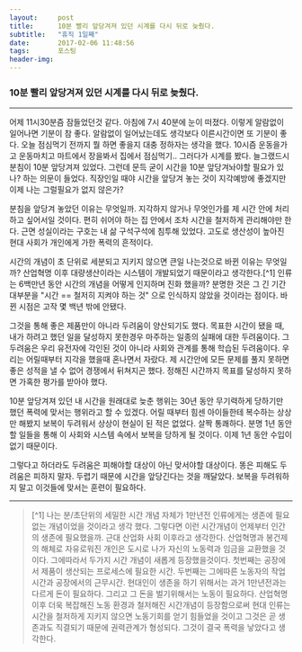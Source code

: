 ```yaml
---
layout:	    post
title: 	    10분 빨리 앞당겨져 있던 시계를 다시 뒤로 늦췄다.
subtitle:   "휴직 1일째"
date:       2017-02-06 11:48:56
tags:       포스팅
header-img: 
---
```


### 10분 빨리 앞당겨져 있던 시계를 다시 뒤로 늦췄다.
----

어제 11시30분즘 잠들었던것 같다. 아침에 7시 40분에 눈이 떠졌다. 이렇게 알람없이 일어나면 기분이 참 좋다. 알람없이 일어났는데도 생각보다 이른시간이면 또 기분이 좋다. 오늘 점심먹기 전까지 뭘 하면 좋을지 대충 정하자는 생각을 했다. 10시즘 운동을가고 운동마치고 마트에서 장을봐서 집에서 점심먹기.. 그러다가 시계를 봤다. 늘그랬드시 분침이 10분 앞당겨져 있었다. 그런데 문득 굳이 시간을 10분 앞당겨놔야할 필요가 있나? 하는 의문이 들었다. 직장인일 때야 시간을 앞당겨 놓는 것이 지각예방에 좋겠지만 이제 나는 그럴필요가 없지 않은가?

분침을 앞당겨 놓았던 이유는 무엇일까. 지각하지 않거나 무엇인가를 제 시간 안에 처리하고 싶어서일 것이다. 편히 쉬어야 하는 집 안에서 조차 시간을 철저하게 관리해야만 한다. 근면 성실이라는 구호는 내 삶 구석구석에 침투해 있었다. 고도로 생산성이 높아진 현대 사회가 개인에게 가한 폭력의 흔적이다.

시간의 개념이 초 단위로 세분되고 지키지 않으면 큰일 나는것으로 바뀐 이유는 무엇일까? 산업혁명 이후 대량생산이라는 시스템이 개발되었기 때문이라고 생각한다.[^1] 인류는 6백만년 동안 시간의 개념을 어떻게 인지하며 진화 했을까? 분명한 것은 그 긴 기간 대부분을 "시간 == 철저히 지켜야 하는 것" 으로 인식하지 않았을 것이라는 점이다. 바뀐 시점은 고작 몇 백년 밖에 안됐다.

그것을 통해 좋은 제품만이 아니라 두려움이 양산되기도 했다. 목표한 시간이 됐을 때, 내가 하려고 했던 일을 달성하지 못한경우 마주하는 일종의 실패에 대한 두려움이다. 그 두려움은 우리 유전자에 각인된 것이 아니라 사회와 관계를 통해 학습된 두려움이다. 우리는 어릴때부터 지각을 했을때 혼나면서 자랐다. 제 시간안에 모든 문제를 풀지 못하면 좋은 성적을 낼 수 없어 경쟁에서 뒤쳐지곤 했다. 정해진 시간까지 목표를 달성하지 못하면 가혹한 평가를 받아야 했다.

10분 앞당겨져 있던 내 시간을 원래대로 늦춘 행위는 30년 동안 무기력하게 당하기만 했던 폭력에 맞서는 행위라고 할 수 있겠다. 어릴 때부터 힘센 아이들한테 복수하는 상상만 해봤지 보복이 두려워서 상상이 현실이 된 적은 없었다. 살짝 통쾌하다. 분명 1년 동안 할 일들을 통해 이 사회와 시스템 속에서 보복을 당하게 될 것이다. 이제 1년 동안 수입이 없기 때문이다.

그렇다고 하더라도 두려움은 피해야할 대상이 아닌 맞서야할 대상이다. 똥은 피해도 두려움은 피하지 말자. 두렵기 때문에 시간을 앞당긴다는 것을 깨달았다. 보복을 두려워하지 말고 이것들에 맞서는 훈련이 필요하다.




----
> [^1]
나는 분/초단위의 세밀한 시간 개념 자체가 1만년전 인류에게는 생존에 필요없는 개념이었을 것이라고 생각 했다. 그렇다면 이런 시간개념이 언제부터 인간의 생존에 필요했을까. 근대 산업화 사회 이후라고 생각한다. 산업혁명과 봉건제의 해체로 자유로워진 개인은 도시로 나가 자신의 노동력과 임금을 교환했을 것이다. 그에따라서 두가지 시간 개념이 새롭게 등장했을것이다. 첫번째는 공장에서 제품이 생산되는 프로세스에 필요한 시간. 두번째는 그에따른 노동자의 작업 시간과 공장에서의 근무시간. 현대인이 생존을 하기 위해서는 과거 1만년전과는 다르게 돈이 필요하다. 그리고 그 돈을 벌기위해서는 노동이 필요하다. 산업혁명 이후 더욱 복잡해진 노동 환경과 철저해진 시간개념이 등장함으로써 현대 인류는 시간을 철저하게 지키지 않으면 노동기회를 얻기 힘들었을 것이고 그것은 곧 생존과도 직결되기 때문에 권력관계가 형성되다. 그것이 결국 폭력을 낳았다고 생각한다.
